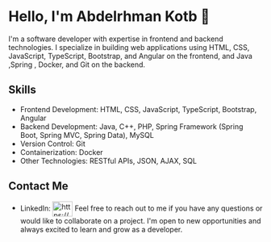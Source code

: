 # Hello, I'm Abdelrhman Kotb 👋

I'm a software developer with expertise in frontend and backend technologies. I specialize in building web applications using HTML, CSS, JavaScript, TypeScript, Bootstrap, and Angular on the frontend, and Java ,Spring , Docker, and Git on the backend.

## Skills

- Frontend Development: HTML, CSS, JavaScript, TypeScript, Bootstrap, Angular
- Backend Development: Java, C++, PHP, Spring Framework (Spring Boot, Spring MVC, Spring Data), MySQL
- Version Control: Git
- Containerization: Docker
- Other Technologies: RESTful APIs, JSON, AJAX, SQL

## Contact Me

- LinkedIn: <a href="https://www.linkedin.com/in/abdelrhman-kotb" target="blank"><img align="center" src="https://raw.githubusercontent.com/rahuldkjain/github-profile-readme-generator/master/src/images/icons/Social/linked-in-alt.svg" alt="https://www.linkedin.com/in/sally-elbanawany-a02072202/" height="30" width="40" /></a>
Feel free to reach out to me if you have any questions or would like to collaborate on a project. I'm open to new opportunities and always excited to learn and grow as a developer.


